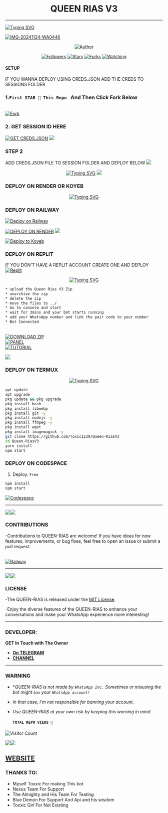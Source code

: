 <h1 align="center"> QUEEN RIAS V3</h1>
<p align="center">  
  
***
  
<a href="https://git.io/typing-svg"><img src="https://readme-typing-svg.demolab.com?font=Black+Ops+One&size=50&pause=1000&color=1BAFBAFF&center=true&width=910&height=100&lines=THANKS FOR CHOOSING ;QUEEN+RIAS;MULTI+DEVICE+WHATSAPP+BOT;CREATED+BY+TOXXIC+BOY;RELEASED+26.11.24" alt="Typing SVG" /></a>
  </p>
  <a href="https://api.tioo.eu.org/file/9DzKsJfI4AeS.jpeg"><img src="https://api.tioo.eu.org/file/9DzKsJfI4AeS.jpeg" alt="IMG-20241124-WA0446" border="0"></a>
<p align="center">
<pQUEEN-RIAS align="center">
<a href="https://github.com/Toxic1239/Queen-RiasV3"><img title="Author" src="https://img.shields.io/badge/Rias Gremory-black?style=for-the-badge&logo=github"></a>
<p align="center">
<a href="https://github.com/Toxic1239/followers"><img title="Followers" src="https://img.shields.io/github/followers/Toxic1239?color=blue&style=flat-square"></a>
<a href="https://github.com/Toxic1239/Queen-RiasV3/stargazers/"><img title="Stars" src="https://img.shields.io/github/stars/Toxic1239/Queen-RiasV3?color=red&style=flat-square"></a>
<a href="https://github.com/Toxic1239/Queen-RiasV3/network/members"><img title="Forks" src="https://img.shields.io/github/forks/Toxic1239/Queen-RiasV3?color=green&style=flat-square"></a>
<a href="https://github.com/Toxic1239/Queen-RiasV3/watchers"><img title="Watching" src="https://img.shields.io/github/watchers/Toxic1239/Queen-RiasV3?label=Watchers&color=yellow&style=flat-square"></a>

#### SETUP 
<p>IF YOU WANNA DEPLOY USING CREDS.JSON ADD THE CREDS TO SESSIONS FOLDER </p>

### 1.`First STAR 🌟 This Repo ` And Then Click Fork Below
<br>
    <a href='https://github.com/Toxic1239/Queen-RiasV3/fork' target="_blank"><img alt='Fork' src='https://img.shields.io/badge/-Fork-blue?style=for-the-badge&logo=Github&logoColor=white'/></a>

### 2. GET SESSION ID HERE 

<a href='https://toxxic-session.onrender.com/' target="_blank"><img alt='GET CREDS.JSON' src='https://img.shields.io/badge/Click here to get your SESSION ID-blue?style=for-the-badge&logo=opencv&logoColor=white'/></a> 
<a><img src='https://i.imgur.com/LyHic3i.gif'/></a>    

### STEP 2
ADD CREDS.JSON FILE TO SESSION FOLDER AND DEPLOY BELOW
<a><img src='https://i.imgur.com/LyHic3i.gif'/></a>
<p align="center">
  <a href="https://git.io/typing-svg"><img src="https://readme-typing-svg.demolab.com?font=EB+Garamond&weight=800&size=28&duration=4000&pause=1000&random=false&width=435&lines=+DEPLOYMENT+PROCESS" alt="Typing SVG" /></a>
  <a><img src='https://i.imgur.com/LyHic3i.gif'/></a>


### DEPLOY ON RENDER OR KOYEB
<p align="center">
  <a href="https://git.io/typing-svg"><img src="https://readme-typing-svg.demolab.com?font=EB+Garamond&weight=800&size=28&duration=4000&pause=1000&random=false&width=435&lines=+ RENDER DEPLOYMENT" alt="Typing SVG" /></a>

### DEPLOY ON RAILWAY
[![Deploy on Railway](https://railway.app/button.svg)](https://railway.app/new/template?template=https://github.com/Toxic1239/Queen-RiasV3)


  <a href='https://render-rias-deploy.onrender.com/' target="_blank"><img alt='DEPLOY ON RENDER' src='https://img.shields.io/badge/DEPLOY VIA RENDER-blue?style=for-the-badge&logo=opencv&logoColor=white'/></a> 
  <a><img src='https://i.imgur.com/LyHic3i.gif'/></a>

[![Deploy to Koyeb](https://www.koyeb.com/static/images/deploy/button.svg)](https://app.koyeb.com/deploy?name=queen-riasv3&repository=riasadmin12%2FQueen-RiasV3&branch=main&build_command=npm+install&run_command=npm+start&instance_type=free&env%5BSESSION_ID%5D=)
### DEPLOY ON REPLIT
IF YOU DON'T HAVE A REPLIT ACCOUNT CREATE ONE AND DEPLOY 
    <br>
    <a href='https://replit.com/github/Toxic1239/Queen-RiasV3' target="_blank"><img alt='Replit' src='https://img.shields.io/badge/-Deploy-red?style=for-the-badge&logo=replit&logoColor=white'/></a>
    

<p align="center">
  <a href="https://git.io/typing-svg"><img src="https://readme-typing-svg.demolab.com?font=EB+Garamond&weight=800&size=28&duration=4000&pause=1000&random=false&width=435&lines=+ PANEL+DEPLOYMENT" alt="Typing SVG" /></a>
 
  ```bash
  * upload the Queen Rias V3 Zip
  * unarchive the zip
  * delete the zip 
  * move the files to ../
* Go to console and start 
* wait for 3mins and your bot starts running
* add your WhatsApp number and link the pair code to your number
* Bot Connected
```
<br>
    <a href='https://github.com/Toxic1239/Queen-RiasV3/archive/refs/heads/main.zip' target="_blank"><img alt='DOWNLOAD ZIP' src='https://img.shields.io/badge/-Download Zip File-red?style=for-the-badge&logo=google&logoColor=white'/></a>
 <br>
    <a href='https://bot-hosting.net/?aff=1249249036259823733' target="_blank"><img alt='PANEL' src='https://img.shields.io/badge/-Deploy On Panel-green?style=for-the-badge&logo=WhatsApp&logoColor=white'/></a>
<br>
    <a href='https://youtu.be/I5L6gcc8o1Q?si=GsuswtpRoteCT4KX' target="_blank"><img alt='TUTORIAL' src='https://img.shields.io/badge/-Tutorial-black?style=for-the-badge&logo=Youtube&logoColor=red'/></a>


<a><img src='https://i.imgur.com/LyHic3i.gif'/></a>
### DEPLOY ON TERMUX
<p align="center">
  <a href="https://git.io/typing-svg"><img src="https://readme-typing-svg.demolab.com?font=EB+Garamond&weight=800&size=28&duration=4000&pause=1000&random=false&width=435&lines=+ FOR TERMUX DEPLOYMENT ⟱" alt="Typing SVG" /></a>

```bash
apt update
apt upgrade
pkg update && pkg upgrade
pkg install bash
pkg install libwebp
pkg install git -y
pkg install nodejs -y 
pkg install ffmpeg -y 
pkg install wget
pkg install imagemagick -y
git clone https://github.com/Toxic1239/Queen-RiasV3
cd Queen-RiasV3
yarn install
npm start
```
 
    
### DEPLOY ON CODESPACE 
1. Deploy. `Free`
```bash
npm install
npm start
```
   <a href='https://github.com/codespaces' target="_blank"><img alt='Codespace' src='https://img.shields.io/badge/-Deploy-green?style=for-the-badge&logo=codespace&logoColor=white'/></a>

***

<a><img src='https://i.imgur.com/LyHic3i.gif'/></a><a><img src='https://i.imgur.com/LyHic3i.gif'/></a>    

### CONTRIBUTIONS 
-Contributions to QUEEN-RIAS are welcome! If you have ideas for new features, improvements, or bug fixes, feel free to open an issue or submit a pull request.

<br>
    <a href='https://github.com/Toxic1239/Queen-RiasV3/issues/new/choose' target="_blank"><img alt='Railway' src='https://img.shields.io/badge/-REPORT ISSUE-red?style=for-the-badge&logo=railway&logoColor=white'/></a>


***
<a><img src='https://i.imgur.com/LyHic3i.gif'/></a><a><img src='https://i.imgur.com/LyHic3i.gif'/></a>    

### LICENSE 
-The QUEEN-RIAS is released under the [MIT License](https://opensource.org/licenses/MIT).

-Enjoy the diverse features of the QUEEN-RIAS  to enhance your conversations and make your WhatsApp experience more interesting!

***
### DEVELOPER:
**GET In Touch with The Owner**
- [**On TELEGRAM**](https://t.me/Toxxicn_bot)
- [**CHANNEL**](https://whatsapp.com/channel/0029Vao1R2n9sBIC9sPhvI1P) 
***
### WARNING

- **QUEEN-RIAS is not made by `WhatsApp Inc.` Sometimes or misusing the bot might `ban` your `WhatsApp account!`*
- *In that case, I'm not responsible for banning your account.*
- *Use QUEEN-RIAS at your own risk by keeping this warning in mind.*
  
  #### ```TOTAL REPO VIEWS 🧚```
![Visitor Count](https://profile-counter.glitch.me/Riasgv3/count.svg)

<a><img src='https://i.imgur.com/LyHic3i.gif'/></a><a><img src='https://i.imgur.com/LyHic3i.gif'/></a>

 ## [WEBSITE](https://toxxic-site.vercel.app/) 
### THANKS TO:

- Myself Toxxic For making This bot
- Nexus Team For Support
- The Almighty and His Team For Testing
- Blue Demon For Support And Api and his wisdom
- Toxxic Girl For Not Existing
